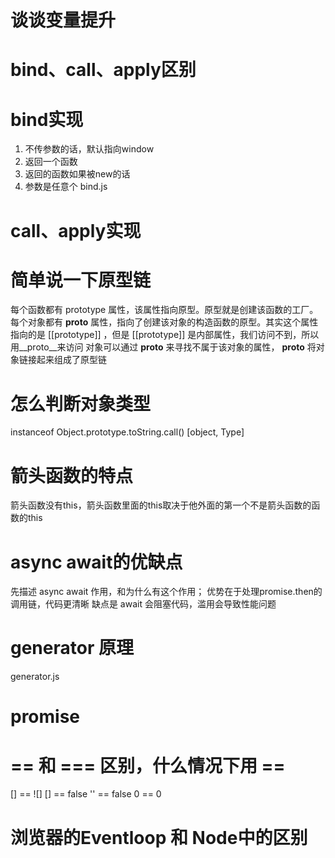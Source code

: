 # 谈谈变量提升


# bind、call、apply区别


# bind实现
1. 不传参数的话，默认指向window
2. 返回一个函数
3. 返回的函数如果被new的话
4. 参数是任意个
bind.js

# call、apply实现


# 简单说一下原型链
每个函数都有 prototype 属性，该属性指向原型。原型就是创建该函数的工厂。
每个对象都有 __proto__ 属性，指向了创建该对象的构造函数的原型。其实这个属性指向的是
[[prototype]] ，但是 [[prototype]] 是内部属性，我们访问不到，所以用__proto__来访问
对象可以通过 __proto__ 来寻找不属于该对象的属性， __proto__ 将对象链接起来组成了原型链

# 怎么判断对象类型
instanceof 
Object.prototype.toString.call()   [object, Type]

# 箭头函数的特点
箭头函数没有this，箭头函数里面的this取决于他外面的第一个不是箭头函数的函数的this

# async await的优缺点
先描述 async await 作用，和为什么有这个作用；
优势在于处理promise.then的调用链，代码更清晰
缺点是 await 会阻塞代码，滥用会导致性能问题


# generator 原理
generator.js


# promise


# == 和 === 区别，什么情况下用 ==
[] == ![]
[] == false
'' == false
0 == 0

# 浏览器的Eventloop 和 Node中的区别


#